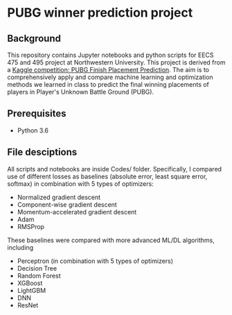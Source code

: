 # PUBG winner prediction project

## Background
This repository contains Jupyter notebooks and python scripts for EECS 475 and 495 project at Northwestern University. This project is derived from a [Kaggle competition: PUBG Finish Placement Prediction](https://www.kaggle.com/c/pubg-finish-placement-prediction). The aim is to comprehensively apply and compare machine learning and optimization methods we learned in class to predict the final winning placements of players in Player's Unknown Battle Ground (PUBG).

## Prerequisites
* Python 3.6

## File desciptions
All scripts and notebooks are inside Codes/ folder. Specifically, I compared use of different losses as baselines (absolute error, least square error, softmax) in combination with 5 types of optimizers: 
* Normalized gradient descent
* Component-wise gradient descent
* Momentum-accelerated gradient descent
* Adam
* RMSProp

These baselines were compared with more advanced ML/DL algorithms, including
* Perceptron (in combination with 5 types of optimizers)
* Decision Tree
* Random Forest
* XGBoost 
* LightGBM
* DNN
* ResNet
